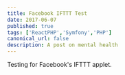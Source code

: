 ```yaml
---
title: Facebook IFTTT Test
date: 2017-06-07
published: true
tags: ['ReactPHP','Symfony','PHP']
canonical_url: false
description: A post on mental health
---
```


Testing for Facebook's IFTTT applet.
